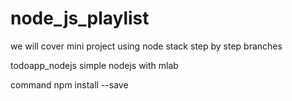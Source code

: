 # node_js_playlist
we will cover mini project using node stack step by step branches


todoapp_nodejs
         simple nodejs with mlab
         
 command
      npm install --save
